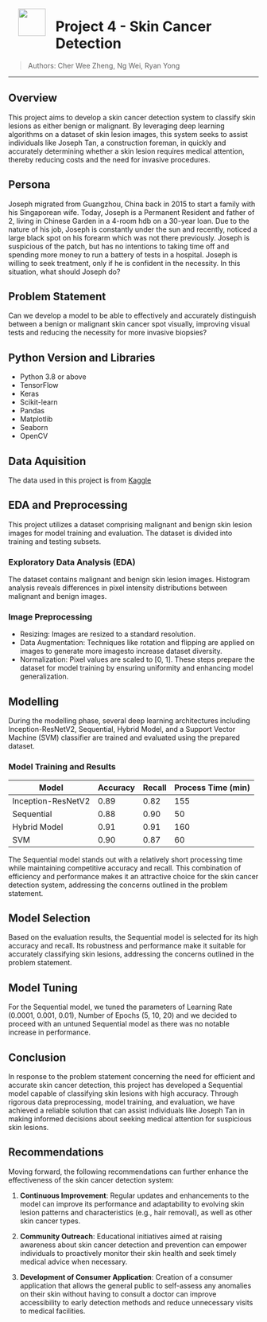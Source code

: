 <img src="http://imgur.com/1ZcRyrc.png" style="float: left; margin: 20px; height: 55px">

# Project 4 - Skin Cancer Detection

> Authors: Cher Wee Zheng, Ng Wei, Ryan Yong

---

## Overview

This project aims to develop a skin cancer detection system to classify skin lesions as either benign or malignant. By leveraging deep learning algorithms on a dataset of skin lesion images, this system seeks to assist individuals like Joseph Tan, a construction foreman, in quickly and accurately determining whether a skin lesion requires medical attention, thereby reducing costs and the need for invasive procedures.

## Persona

Joseph migrated from Guangzhou, China back in 2015 to start a family with his Singaporean wife. Today, Joseph is a Permanent Resident and father of 2, living in Chinese Garden in a 4-room hdb on a 30-year loan. Due to the nature of his job, Joseph is constantly under the sun and recently, noticed a large black spot on his forearm which was not there previously. Joseph is suspicious of the patch, but has no intentions to taking time off and spending more money to run a battery of tests in a hospital. Joseph is willing to seek treatment, only if he is confident in the necessity. In this situation, what should Joseph do?

## Problem Statement

Can we develop a model to be able to effectively and accurately distinguish between a benign or malignant skin cancer spot visually, improving visual tests and reducing the necessity for more invasive biopsies?

## Python Version and Libraries

- Python 3.8 or above
- TensorFlow
- Keras
- Scikit-learn
- Pandas
- Matplotlib
- Seaborn
- OpenCV

## Data Aquisition

The data used in this project is from [Kaggle](https://www.kaggle.com/datasets/bhaveshmittal/melanoma-cancer-dataset/data)

## EDA and Preprocessing
This project utilizes a dataset comprising malignant and benign skin lesion images for model training and evaluation. The dataset is divided into training and testing subsets.

### Exploratory Data Analysis (EDA)
The dataset contains malignant and benign skin lesion images.
Histogram analysis reveals differences in pixel intensity distributions between malignant and benign images.

### Image Preprocessing
- Resizing: Images are resized to a standard resolution.
- Data Augmentation: Techniques like rotation and flipping are applied on images to generate more imagesto increase dataset diversity.
- Normalization: Pixel values are scaled to [0, 1].
These steps prepare the dataset for model training by ensuring uniformity and enhancing model generalization.

## Modelling

During the modelling phase, several deep learning architectures including Inception-ResNetV2, Sequential, Hybrid Model, and a Support Vector Machine (SVM) classifier are trained and evaluated using the prepared dataset. 

### Model Training and Results

| Model                 | Accuracy | Recall | Process Time (min) |
|-----------------------|----------|--------|---------------------|
| Inception-ResNetV2    |   0.89   |  0.82  |       155           |
| Sequential            |   0.88   |  0.90  |       50            |
| Hybrid Model           |   0.91   |  0.91  |       160           |
| SVM                   |   0.90   |  0.87  |       60            |

The Sequential model stands out with a relatively short processing time while maintaining competitive accuracy and recall. This combination of efficiency and performance makes it an attractive choice for the skin cancer detection system, addressing the concerns outlined in the problem statement.

## Model Selection

Based on the evaluation results, the Sequential model is selected for its high accuracy and recall. Its robustness and performance make it suitable for accurately classifying skin lesions, addressing the concerns outlined in the problem statement.

## Model Tuning
For the Sequential model, we tuned the parameters of Learning Rate (0.0001, 0.001, 0.01), Number of Epochs (5, 10, 20) and we decided to proceed with an untuned Sequential model as there was no notable increase in performance. 

## Conclusion

In response to the problem statement concerning the need for efficient and accurate skin cancer detection, this project has developed a Sequential model capable of classifying skin lesions with high accuracy. Through rigorous data preprocessing, model training, and evaluation, we have achieved a reliable solution that can assist individuals like Joseph Tan in making informed decisions about seeking medical attention for suspicious skin lesions.

## Recommendations

Moving forward, the following recommendations can further enhance the effectiveness of the skin cancer detection system:

1. **Continuous Improvement**: Regular updates and enhancements to the model can improve its performance and adaptability to evolving skin lesion patterns and characteristics (e.g., hair removal), as well as other skin cancer types.

2. **Community Outreach**: Educational initiatives aimed at raising awareness about skin cancer detection and prevention can empower individuals to proactively monitor their skin health and seek timely medical advice when necessary.

3. **Development of Consumer Application**: Creation of a consumer application that allows the general public to self-assess any anomalies on their skin without having to consult a doctor can improve accessibility to early detection methods and reduce unnecessary visits to medical facilities.

